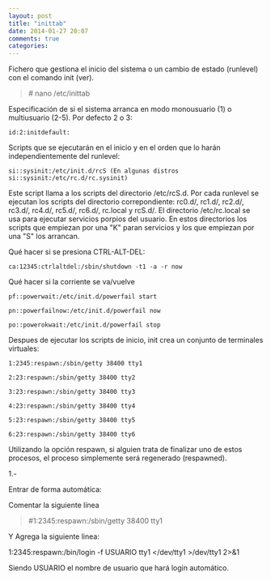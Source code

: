 ```yaml
---
layout: post
title: "inittab"
date: 2014-01-27 20:07
comments: true
categories: 
---
```

Fichero que gestiona el inicio del sistema o un cambio de estado (runlevel) con el comando init (ver).

>\# nano /etc/inittab

Especificación de si el sistema arranca en modo monousuario (1) o multiusuario (2-5). Por defecto 2 o 3:

	id:2:initdefault:

Scripts que se ejecutarán en el inicio y en el orden que lo harán independientemente del runlevel:

	si::sysinit:/etc/init.d/rcS (En algunas distros si::sysinit:/etc/rc.d/rc.sysinit)

Este script llama a los scripts del directorio /etc/rcS.d. Por cada runlevel se ejecutan los scripts del directorio correpondiente: rc0.d/, rc1.d/, rc2.d/, rc3.d/, rc4.d/, rc5.d/, rc6.d/, rc.local y rcS.d/. El directorio /etc/rc.local se usa para ejecutar servicios porpios del usuario. En estos directorios los scripts que empiezan por una "K" paran servicios y los que empiezan por una "S" los arrancan.  

Qué hacer si se presiona CTRL-ALT-DEL:

	ca:12345:ctrlaltdel:/sbin/shutdown -t1 -a -r now

Qué hacer si la corriente se va/vuelve

	pf::powerwait:/etc/init.d/powerfail start

	pn::powerfailnow:/etc/init.d/powerfail now

	po::powerokwait:/etc/init.d/powerfail stop

Despues de ejecutar los scripts de inicio, init crea un conjunto de terminales virtuales:

	1:2345:respawn:/sbin/getty 38400 tty1

	2:23:respawn:/sbin/getty 38400 tty2

	3:23:respawn:/sbin/getty 38400 tty3

	4:23:respawn:/sbin/getty 38400 tty4

	5:23:respawn:/sbin/getty 38400 tty5

	6:23:respawn:/sbin/getty 38400 tty6

Utilizando la opción respawn, si alguien trata de finalizar uno de estos procesos, el proceso simplemente será regenerado (respawned).

1.-

Entrar de forma automática:

Comentar la siguiente línea

>\#1:2345:respawn:/sbin/getty 38400 tty1

Y Agrega la siguiente linea:

1:2345:respawn:/bin/login -f USUARIO tty1 </dev/tty1 >/dev/tty1 2>&1

Siendo USUARIO el nombre de usuario que hará login automático.


